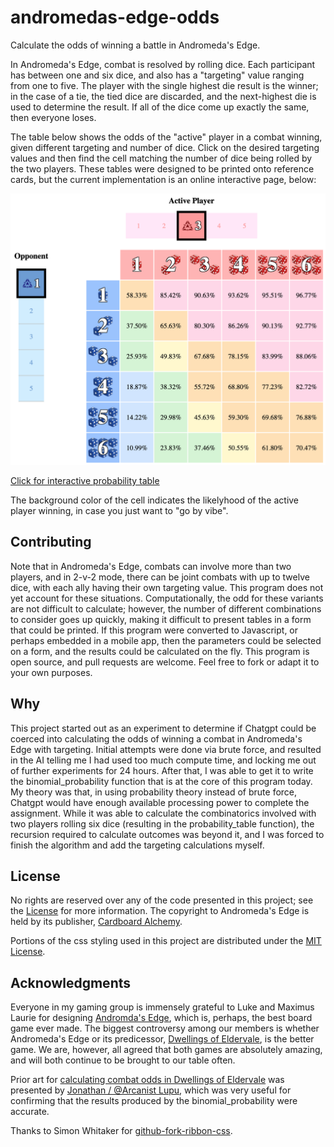 # andromedas-edge-odds

Calculate the odds of winning a battle in Andromeda's Edge.

In Andromeda's Edge, combat is resolved by rolling dice. Each participant has between one and six dice, and also has a "targeting" value ranging from one to five. The player with the single highest die result is the winner; in the case of a tie, the tied dice are discarded, and the next-highest die is used to determine the result. If all of the dice come up exactly the same, then everyone loses.

The table below shows the odds of the "active" player in a combat winning, given different targeting and number of dice. Click on the desired targeting values and then find the cell matching the number of dice being rolled by the two players. These tables were designed to be printed onto reference cards, but the current implementation is an online interactive page, below:

[![Combat Outcome Odds, 3 targeting vs 1 targeting](https://raw.githubusercontent.com/g1a/andromedas-edge-odds/refs/heads/main/img/combat-outcome-screenshot.png)](https://g1a.github.io/andromedas-edge-odds/two-combatants/3-targeting-v-1-targeting/)

[Click for interactive probability table](https://g1a.github.io/andromedas-edge-odds/two-combatants/3-targeting-v-1-targeting/)

The background color of the cell indicates the likelyhood of the active player winning, in case you just want to "go by vibe".

## Contributing

Note that in Andromeda's Edge, combats can involve more than two players, and in 2-v-2 mode, there can be joint combats with up to twelve dice, with each ally having their own targeting value. This program does not yet account for these situations. Computationally, the odd for these variants are not difficult to calculate; however, the number of different combinations to consider goes up quickly, making it difficult to present tables in a form that could be printed. If this program were converted to Javascript, or perhaps embedded in a mobile app, then the parameters could be selected on a form, and the results could be calculated on the fly. This program is open source, and pull requests are welcome. Feel free to fork or adapt it to your own purposes.

## Why

This project started out as an experiment to determine if Chatgpt could be coerced into calculating the odds of winning a combat in Andromeda's Edge with targeting. Initial attempts were done via brute force, and resulted in the AI telling me I had used too much compute time, and locking me out of further experiments for 24 hours. After that, I was able to get it to write the binomial_probability function that is at the core of this program today. My theory was that, in using probability theory instead of brute force, Chatgpt would have enough available processing power to complete the assignment. While it was able to calculate the combinatorics involved with two players rolling six dice (resulting in the probability_table function), the recursion required to calculate outcomes was beyond it, and I was forced to finish the algorithm and add the targeting calculations myself.

## License

No rights are reserved over any of the code presented in this project; see the [License](LICENSE) for more information. The copyright to Andromeda's Edge is held by its publisher, [Cardboard Alchemy](https://cardboardalchemy.com/).

Portions of the css styling used in this project are distributed under the [MIT License](GITHUB-FORK-RIBBON-CSS-LICENSE).

## Acknowledgments

Everyone in my gaming group is immensely grateful to Luke and Maximus Laurie for designing [Andromda's Edge](https://boardgamegeek.com/boardgame/358661/andromedas-edge), which is, perhaps, the best board game ever made. The biggest controversy among our members is whether Andromeda's Edge or its predicessor, [Dwellings of Eldervale](https://boardgamegeek.com/boardgame/271055/dwellings-of-eldervale), is the better game. We are, however, all agreed that both games are absolutely amazing, and will both continue to be brought to our table often. 

Prior art for [calculating combat odds in Dwellings of Eldervale](https://boardgamegeek.com/thread/2240247/odds-of-winning-combat) was presented by [Jonathan /
@Arcanist Lupu](https://boardgamegeek.com/user/Arcanist%20Lupus), which was very useful for confirming that the results produced by the binomial_probability were accurate.

Thanks to Simon Whitaker for [github-fork-ribbon-css](https://github.com/simonwhitaker/github-fork-ribbon-css).